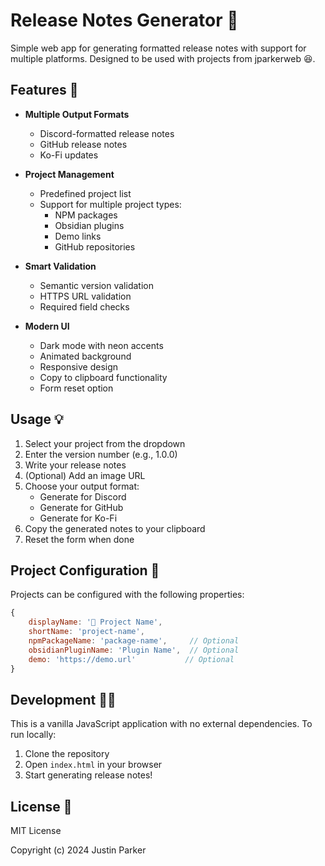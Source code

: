# Release Notes Generator 📝

Simple web app for generating formatted release notes with support for multiple platforms. Designed to be used with projects from jparkerweb 😆.

## Features 🚀

- **Multiple Output Formats**
  - Discord-formatted release notes
  - GitHub release notes
  - Ko-Fi updates

- **Project Management**
  - Predefined project list
  - Support for multiple project types:
    - NPM packages
    - Obsidian plugins
    - Demo links
    - GitHub repositories

- **Smart Validation**
  - Semantic version validation
  - HTTPS URL validation
  - Required field checks

- **Modern UI**
  - Dark mode with neon accents
  - Animated background
  - Responsive design
  - Copy to clipboard functionality
  - Form reset option

## Usage 💡

1. Select your project from the dropdown
2. Enter the version number (e.g., 1.0.0)
3. Write your release notes
4. (Optional) Add an image URL
5. Choose your output format:
   - Generate for Discord
   - Generate for GitHub
   - Generate for Ko-Fi
6. Copy the generated notes to your clipboard
7. Reset the form when done

## Project Configuration 🔧

Projects can be configured with the following properties:

```javascript
{
    displayName: '🚀 Project Name',
    shortName: 'project-name',
    npmPackageName: 'package-name',     // Optional
    obsidianPluginName: 'Plugin Name',  // Optional
    demo: 'https://demo.url'           // Optional
}
```

## Development 👨‍💻

This is a vanilla JavaScript application with no external dependencies. To run locally:

1. Clone the repository
2. Open `index.html` in your browser
3. Start generating release notes!

## License 📜

MIT License

Copyright (c) 2024 Justin Parker
